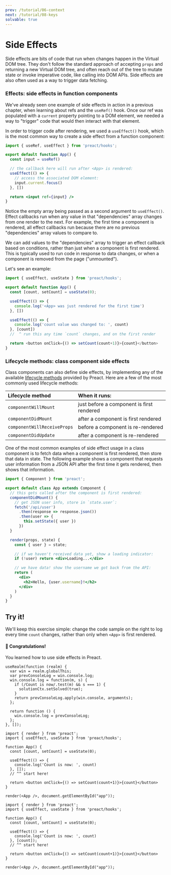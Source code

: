 ```yaml
---
prev: /tutorial/06-context
next: /tutorial/08-keys
solvable: true
---
```


# Side Effects

Side effects are bits of code that run when changes happen in the Virtual
DOM tree. They don't follow the standard approach of accepting `props`
and returning a new Virtual DOM tree, and often reach out of the tree
to mutate state or invoke imperative code, like calling into DOM APIs.
Side effects are also often used as a way to trigger data fetching.

### Effects: side effects in function components

We've already seen one example of side effects in action in a previous
chapter, when learning about refs and the `useRef()` hook. Once our
ref was populated with a `current` property pointing to a DOM element,
we needed a way to "trigger" code that would then interact with that
element.

In order to trigger code after rendering, we used a `useEffect()` hook, which is the most common way to create a side effect from a function
component:

```jsx
import { useRef, useEffect } from 'preact/hooks';

export default function App() {
  const input = useRef()

  // the callback here will run after <App> is rendered:
  useEffect(() => {
    // access the associated DOM element:
    input.current.focus()
  }, [])

  return <input ref={input} />
}
```

Notice the empty array being passed as a second argument to `useEffect()`.
Effect callbacks run when any value in that "dependencies" array changes
from one render to the next. For example, the first time a component is
rendered, all effect callbacks run because there are no previous
"dependencies" array values to compare to.

We can add values to the "dependencies" array to trigger an effect
callback based on conditions, rather than just when a component is first
rendered. This is typically used to run code in response to data changes,
or when a component is removed from the page ("unmounted").

Let's see an example:

```js
import { useEffect, useState } from 'preact/hooks';

export default function App() {
  const [count, setCount] = useState(0);

  useEffect(() => {
    console.log('<App> was just rendered for the first time')
  }, [])

  useEffect(() => {
    console.log('count value was changed to: ', count)
  }, [count])
  //  ^ run this any time `count` changes, and on the first render

  return <button onClick={() => setCount(count+1)}>{count}</button>
}
```

### Lifecycle methods: class component side effects

Class components can also define side effects, by implementing any of
the available [lifecycle methods] provided by Preact. Here are a
few of the most commonly used lifecycle methods:

| Lifecycle method | When it runs: |
|:-----------------|:--------------|
| `componentWillMount` | just before a component is first rendered
| `componentDidMount` | after a component is first rendered
| `componentWillReceiveProps` | before a component is re-rendered
| `componentDidUpdate` | after a component is re-rendered

One of the most common examples of side effect usage in a class component
is to fetch data when a component is first rendered, then store that data
in state. The following example shows a component that requests user
information from a JSON API after the first time it gets rendered, then
shows that information.

```jsx
import { Component } from 'preact';

export default class App extends Component {
  // this gets called after the component is first rendered:
  componentDidMount() {
    // get JSON user info, store in `state.user`:
    fetch('/api/user')
      .then(response => response.json())
      .then(user => {
        this.setState({ user })
      })
  }

  render(props, state) {
    const { user } = state;

    // if we haven't received data yet, show a loading indicator:
    if (!user) return <div>Loading...</div>

    // we have data! show the username we got back from the API:
    return (
      <div>
        <h2>Hello, {user.username}!</h2>
      </div>
    )
  }
}
```

## Try it!

We'll keep this exercise simple: change the code sample on the right
to log every time `count` changes, rather than only when `<App>` is
first rendered.

<solution>
  <h4>🎉 Congratulations!</h4>
  <p>You learned how to use side effects in Preact.</p>
</solution>


```js:setup
useRealm(function (realm) {
  var win = realm.globalThis;
  var prevConsoleLog = win.console.log;
  win.console.log = function(m, s) {
    if (/Count is now/.test(m) && s === 1) {
      solutionCtx.setSolved(true);
    }
    return prevConsoleLog.apply(win.console, arguments);
  };

  return function () {
    win.console.log = prevConsoleLog;
  };
}, []);
```


```jsx:repl-initial
import { render } from 'preact';
import { useEffect, useState } from 'preact/hooks';

function App() {
  const [count, setCount] = useState(0);

  useEffect(() => {
    console.log('Count is now: ', count)
  }, []);
  // ^^ start here!

  return <button onClick={() => setCount(count+1)}>{count}</button>
}

render(<App />, document.getElementById("app"));
```

```jsx:repl-final
import { render } from 'preact';
import { useEffect, useState } from 'preact/hooks';

function App() {
  const [count, setCount] = useState(0);

  useEffect(() => {
    console.log('Count is now: ', count)
  }, [count]);
  // ^^ start here!

  return <button onClick={() => setCount(count+1)}>{count}</button>
}

render(<App />, document.getElementById("app"));
```

[lifecycle methods]: /guide/v10/components#lifecycle-methods
